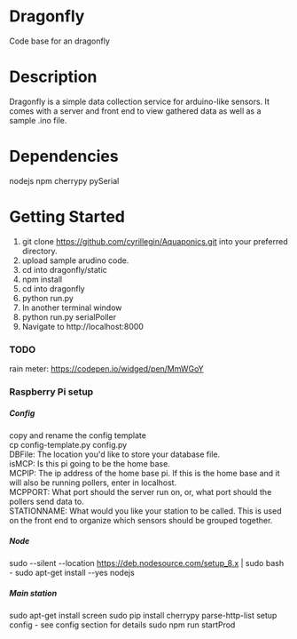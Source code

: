 # Dragonfly
Code base for an dragonfly

# Description
Dragonfly is a simple data collection service for arduino-like
sensors. It comes with a server and front end to view gathered
data as well as a sample .ino file.

# Dependencies
nodejs
npm
cherrypy
pySerial

# Getting Started
1. git clone https://github.com/cyrillegin/Aquaponics.git into your preferred directory.
2. upload sample arudino code.
3. cd into dragonfly/static
4. npm install
5. cd into dragonfly
6. python run.py
7. In another terminal window
8. python run.py serialPoller
9. Navigate to http://localhost:8000


### TODO
rain meter:
https://codepen.io/widged/pen/MmWGoY

### Raspberry Pi setup
##### Config
copy and rename the config template  
cp config-template.py config.py  
DBFile: The location you'd like to store your database file.   
isMCP: Is this pi going to be the home base.  
MCPIP: The ip address of the home base pi. If this is the home base and it will also be running pollers, enter in localhost.  
MCPPORT: What port should the server run on, or, what port should the pollers send data to.  
STATIONNAME: What would you like your station to be called. This is used on the front end to organize which sensors should be grouped together.  

##### Node
sudo --silent --location https://deb.nodesource.com/setup_8.x | sudo bash - 
sudo apt-get install --yes nodejs

##### Main station
sudo apt-get install screen
sudo pip install cherrypy parse-http-list
setup config - see config section for details
sudo npm run startProd


